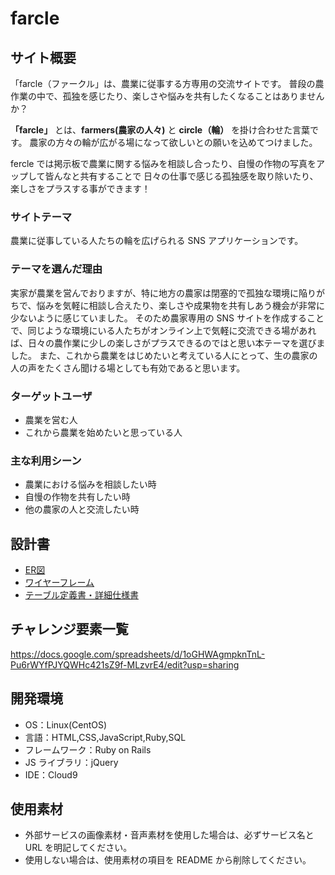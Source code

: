 # farcle

## サイト概要

「farcle（ファークル」は、農業に従事する方専用の交流サイトです。
普段の農作業の中で、孤独を感じたり、楽しさや悩みを共有したくなることはありませんか？

**「farcle」** とは、**farmers(農家の人々)** と **circle（輪）** を掛け合わせた言葉です。
農家の方々の輪が広がる場になって欲しいとの願いを込めてつけました。

fercle では掲示板で農業に関する悩みを相談し合ったり、自慢の作物の写真をアップして皆んなと共有することで
日々の仕事で感じる孤独感を取り除いたり、楽しさをプラスする事ができます！

### サイトテーマ

農業に従事している人たちの輪を広げられる SNS アプリケーションです。

### テーマを選んだ理由

実家が農業を営んでおりますが、特に地方の農家は閉塞的で孤独な環境に陥りがちで、悩みを気軽に相談し合えたり、楽しさや成果物を共有しあう機会が非常に少ないように感じていました。
そのため農家専用の SNS サイトを作成することで、同じような環境にいる人たちがオンライン上で気軽に交流できる場があれば、日々の農作業に少しの楽しさがプラスできるのではと思い本テーマを選びました。
また、これから農業をはじめたいと考えている人にとって、生の農家の人の声をたくさん聞ける場としても有効であると思います。

### ターゲットユーザ

- 農業を営む人
- これから農業を始めたいと思っている人

### 主な利用シーン

- 農業における悩みを相談したい時
- 自慢の作物を共有したい時
- 他の農家の人と交流したい時
## 設計書
- [ER図](https://drive.google.com/file/d/1Pr7tPv_95CqJphTkH9gsumO9mFqO6Pg5/view?usp=sharing)
- [ワイヤーフレーム](https://drive.google.com/file/d/1jg_swSuaz8QyltwjiJfooAQ-ht9KJ2Dy/view?usp=sharing)
- [テーブル定義書・詳細仕様書](https://docs.google.com/spreadsheets/d/1JSUfweM_51avOJ3KkA9Q1boShJHliTi0gACKLMr44Q0/edit?usp=sharing)

## チャレンジ要素一覧

https://docs.google.com/spreadsheets/d/1oGHWAgmpknTnL-Pu6rWYfPJYQWHc421sZ9f-MLzvrE4/edit?usp=sharing

## 開発環境

- OS：Linux(CentOS)
- 言語：HTML,CSS,JavaScript,Ruby,SQL
- フレームワーク：Ruby on Rails
- JS ライブラリ：jQuery
- IDE：Cloud9

## 使用素材

- 外部サービスの画像素材・音声素材を使用した場合は、必ずサービス名と URL を明記してください。
- 使用しない場合は、使用素材の項目を README から削除してください。
